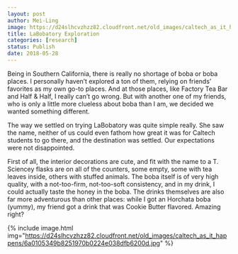```yaml
---
layout: post
author: Mei-Ling
image: https://d24slhcvzhzz82.cloudfront.net/old_images/caltech_as_it_happens/6a0105349b8251970b0224e038dfad200d.jpg
title: LaBobatory Exploration
categories: [research]
status: Publish
date: 2018-05-28
---
```



Being in Southern California, there is really no shortage of boba or boba places. I personally haven’t explored a ton of them, relying on friends’ favorites as my own go-to places. And at those places, like Factory Tea Bar and Half &amp; Half, I really can’t go wrong. But with another one of my friends, who is only a little more clueless about boba than I am, we decided we wanted something different.

The way we settled on trying LaBobatory was quite simple really. She saw the name, neither of us could even fathom how great it was for Caltech students to go there, and the destination was settled. Our expectations were not disappointed.

First of all, the interior decorations are cute, and fit with the name to a T. Sciencey flasks are on all of the counters, some empty, some with tea leaves inside, others with stuffed animals. The boba itself is of very high quality, with a not-too-firm, not-too-soft consistency, and in my drink, I could actually taste the honey in the boba. The drinks themselves are also far more adventurous than other places: while I got an Horchata boba (yummy), my friend got a drink that was Cookie Butter flavored. Amazing right?

{% include image.html img="https://d24slhcvzhzz82.cloudfront.net/old_images/caltech_as_it_happens/6a0105349b8251970b0224e038dfb6200d.jpg" %}
